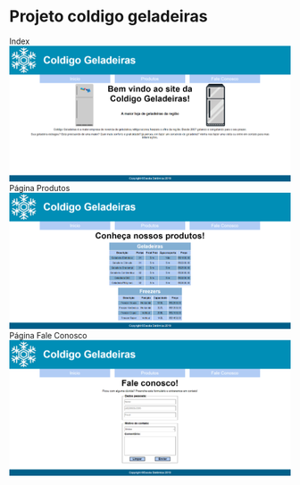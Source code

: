 # Projeto coldigo geladeiras
Index
<img height="auto" src="https://github.com/JoseHenriquePatrocinio/Web_Faculdade/blob/main/TrilhaWeb/prints/index.PNG"/>
Página Produtos
<img height="auto" src="https://github.com/JoseHenriquePatrocinio/Web_Faculdade/blob/main/TrilhaWeb/prints/produtos.PNG"/>
Página Fale Conosco
<img height="auto" src="https://github.com/JoseHenriquePatrocinio/Web_Faculdade/blob/main/TrilhaWeb/prints/faleconosco.PNG"/>
